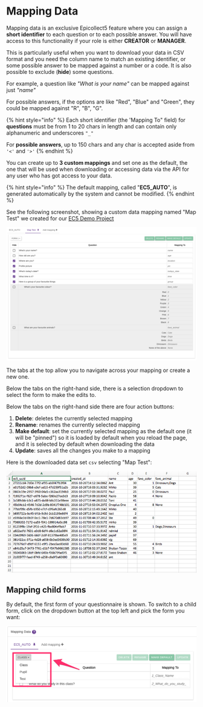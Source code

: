 # Mapping Data

Mapping data is an exclusive Epicollect5 feature where you can assign a **short identifier** to each question or to each possible answer. You will have access to this functionality if your role is either **CREATOR** or **MANAGER**.

This is particularly useful when you want to download your data in CSV format and you need the column name to match an existing identifier, or some possible answer to be mapped against a number or a code. It is also possible to exclude (**hide**) some questions.

For example, a question like _"What is your name"_ can be mapped against just _"name"_

For possible answers, if the options are like "Red", "Blue" and "Green", they could be mapped against "R", "B", "G".

{% hint style="info" %}
Each short identifier (the 'Mapping To" field) for **questions** must be from 1 to 20 chars in length and can contain only alphanumeric and underscores `"_"`&#x20;

For **possible answers**, up to 150 chars and any char is accepted aside from `'<'` and `'>'`
{% endhint %}

You can create up to **3 custom mappings** and set one as the default, the one that will be used when downloading or accessing data via the API for any user who has got access to your data.

{% hint style="info" %}
The default mapping, called "**EC5\_AUTO**", is generated automatically by the system and cannot be modified.
{% endhint %}

See the following screenshot, showing a custom data mapping named "Map Test" we created for our [EC5 Demo Project](https://five.epicollect.net/project/ec5-demo-project)

![](../.gitbook/assets/mapping-1.png)

The tabs at the top allow you to navigate across your mapping or create a new one.

Below the tabs on the right-hand side, there is a selection dropdown to select the form to make the edits to.

Below the tabs on the right-hand side there are four action buttons:

1. **Delete**: deletes the currently selected mapping
2. **Rename**: renames the currently selected mapping
3. **Make default**: set the currently selected mapping as the default one (it will be "pinned") so it is loaded by default when you reload the page, and it is selected by default when downloading the data
4. **Update**: saves all the changes you make to a mapping

Here is the downloaded data set `csv` selecting "Map Test":

![](../.gitbook/assets/mapping-2.png)

## Mapping child forms

By default, the first form of your questionnaire is shown. To switch to a child form, click on the dropdown button at the top left and pick the form you want:

![](../.gitbook/assets/child-form-mapping.png)
